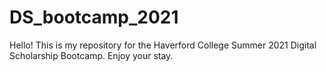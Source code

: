 # DS_bootcamp_2021

Hello! This is my repository for the Haverford College Summer 2021 Digital Scholarship Bootcamp. Enjoy your stay.
